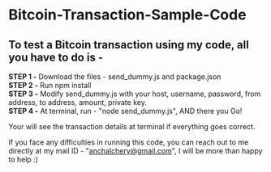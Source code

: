 # Bitcoin-Transaction-Sample-Code

## To test a Bitcoin transaction using my code, all you have to do is - 

**STEP 1 -** Download the files - send_dummy.js and package.json<br>
**STEP 2 -** Run npm install<br>
**STEP 3 -** Modify send_dummy.js with your host, username, password, from address, to address, amount, private key.<br>
**STEP 4 -** At terminal, run - "node send_dummy.js", AND there you Go!<br>

Your will see the transaction details at terminal if everything goes correct.<br>


If you face any difficulties in running this code, you can reach out to me directly at my mail ID - "anchalchery@gmail.com", I will be more than happy to help :)
